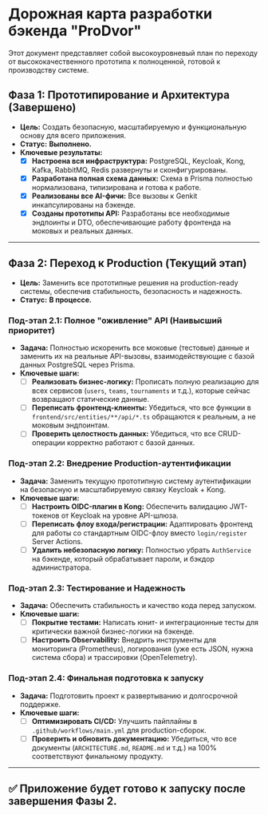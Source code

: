 # Дорожная карта разработки бэкенда "ProDvor"

Этот документ представляет собой высокоуровневый план по переходу от высококачественного прототипа к полноценной, готовой к производству системе.

## Фаза 1: Прототипирование и Архитектура (Завершено)
-   **Цель:** Создать безопасную, масштабируемую и функциональную основу для всего приложения.
-   **Статус:** **Выполнено.**
-   **Ключевые результаты:**
    -   [x] **Настроена вся инфраструктура:** PostgreSQL, Keycloak, Kong, Kafka, RabbitMQ, Redis развернуты и сконфигурированы.
    -   [x] **Разработана полная схема данных:** Схема в Prisma полностью нормализована, типизирована и готова к работе.
    -   [x] **Реализованы все AI-фичи:** Все вызовы к Genkit инкапсулированы на бэкенде.
    -   [x] **Созданы прототипы API:** Разработаны все необходимые эндпоинты и DTO, обеспечивающие работу фронтенда на моковых и реальных данных.

---

## Фаза 2: Переход к Production (Текущий этап)
-   **Цель:** Заменить все прототипные решения на production-ready системы, обеспечив стабильность, безопасность и надежность.
-   **Статус:** **В процессе.**

### Под-этап 2.1: Полное "оживление" API (Наивысший приоритет)
-   **Задача:** Полностью искоренить все моковые (тестовые) данные и заменить их на реальные API-вызовы, взаимодействующие с базой данных PostgreSQL через Prisma.
-   **Ключевые шаги:**
    -   [ ] **Реализовать бизнес-логику:** Прописать полную реализацию для всех сервисов (`users`, `teams`, `tournaments` и т.д.), которые сейчас возвращают статические данные.
    -   [ ] **Переписать фронтенд-клиенты:** Убедиться, что все функции в `frontend/src/entities/**/api/*.ts` обращаются к реальным, а не моковым эндпоинтам.
    -   [ ] **Проверить целостность данных:** Убедиться, что все CRUD-операции корректно работают с базой данных.

### Под-этап 2.2: Внедрение Production-аутентификации
-   **Задача:** Заменить текущую прототипную систему аутентификации на безопасную и масштабируемую связку Keycloak + Kong.
-   **Ключевые шаги:**
    -   [ ] **Настроить OIDC-плагин в Kong:** Обеспечить валидацию JWT-токенов от Keycloak на уровне API-шлюза.
    -   [ ] **Переписать флоу входа/регистрации:** Адаптировать фронтенд для работы со стандартным OIDC-флоу вместо `login/register` Server Actions.
    -   [ ] **Удалить небезопасную логику:** Полностью убрать `AuthService` на бэкенде, который обрабатывает пароли, и бэкдор администратора.

### Под-этап 2.3: Тестирование и Надежность
-   **Задача:** Обеспечить стабильность и качество кода перед запуском.
-   **Ключевые шаги:**
    -   [ ] **Покрытие тестами:** Написать юнит- и интеграционные тесты для критически важной бизнес-логики на бэкенде.
    -   [ ] **Настроить Observability:** Внедрить инструменты для мониторинга (Prometheus), логирования (уже есть JSON, нужна система сбора) и трассировки (OpenTelemetry).

### Под-этап 2.4: Финальная подготовка к запуску
-   **Задача:** Подготовить проект к развертыванию и долгосрочной поддержке.
-   **Ключевые шаги:**
    -   [ ] **Оптимизировать CI/CD:** Улучшить пайплайны в `.github/workflows/main.yml` для production-сборок.
    -   [ ] **Проверить и обновить документацию:** Убедиться, что все документы (`ARCHITECTURE.md`, `README.md` и т.д.) на 100% соответствуют финальному продукту.

---

## ✅ Приложение будет готово к запуску после завершения Фазы 2.
